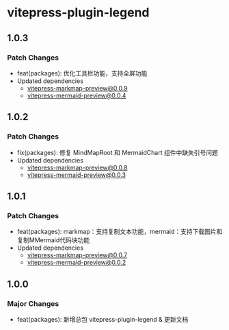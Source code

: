 # vitepress-plugin-legend

## 1.0.3

### Patch Changes

- feat(packages): 优化工具栏功能，支持全屏功能
- Updated dependencies
  - vitepress-markmap-preview@0.0.9
  - vitepress-mermaid-preview@0.0.4

## 1.0.2

### Patch Changes

- fix(packages): 修复 MindMapRoot 和 MermaidChart 组件中缺失引号问题
- Updated dependencies
  - vitepress-markmap-preview@0.0.8
  - vitepress-mermaid-preview@0.0.3

## 1.0.1

### Patch Changes

- feat(packages): markmap：支持复制文本功能，mermaid：支持下载图片和复制MMermaid代码块功能
- Updated dependencies
  - vitepress-markmap-preview@0.0.7
  - vitepress-mermaid-preview@0.0.2

## 1.0.0

### Major Changes

- feat(packages): 新增总包 vitepress-plugin-legend & 更新文档
